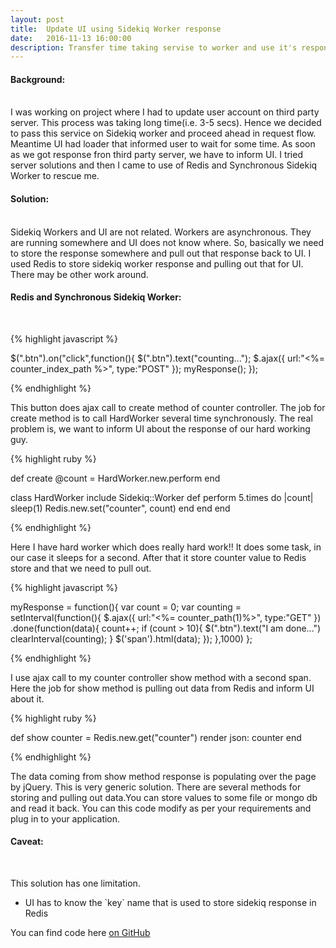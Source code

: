 ```yaml
---
layout: post
title:  Update UI using Sidekiq Worker response
date:   2016-11-13 16:00:00
description: Transfer time taking servise to worker and use it's response on UI
---
```

#### Background:
<br/>
I was working on project where I had to update user account on third party server. This process was taking long time(i.e. 3-5 secs). Hence we decided to pass this service on Sidekiq worker and proceed ahead in request flow. Meantime UI had loader that informed user to wait for some time. As soon as we got response fron third party server, we have to inform UI. I tried server solutions and then I came to use of Redis and Synchronous Sidekiq Worker to rescue me.

#### Solution:
<br/>
Sidekiq Workers and UI are not related. Workers are asynchronous. They are running somewhere and UI does not know where. So, basically we need to store the response somewhere and pull out that response back to UI. I used Redis to store sidekiq worker response and pulling out that for UI. There may be other work around.

#### Redis and Synchronous Sidekiq Worker:
<br/>

{% highlight javascript %}

$(".btn").on("click",function(){
  $(".btn").text("counting...");
  $.ajax({
    url:"<%= counter_index_path %>",
    type:"POST"
  });
  myResponse();
});

{% endhighlight %}

This button does ajax call to create method of counter controller. The job for create method is to call HardWorker several time synchronously. The real problem is, we want to inform UI about the response of our hard working guy.

{% highlight ruby %}

def create
  @count = HardWorker.new.perform
end

class HardWorker
  include Sidekiq::Worker
  def perform
    5.times do |count|
      sleep(1)
      Redis.new.set("counter", count)
    end
  end
end

{% endhighlight %}


Here I have hard worker which does really hard work!! It does some task, in our case it sleeps for a second. After that it store counter value to Redis store and that we need to pull out.

{% highlight javascript %}

myResponse = function(){
  var count = 0;
  var counting = setInterval(function(){
    $.ajax({
      url:"<%= counter_path(1)%>",
      type:"GET"
      })
      .done(function(data){
        count++;
        if (count > 10){
          $(".btn").text("I am done...")
          clearInterval(counting);
        }
        $('span').html(data);
    });
  },1000)
};

{% endhighlight %}

I use ajax call to my counter controller show method with a second span. Here the job for show method is pulling out data from Redis and inform UI about it.

{% highlight ruby %}

def show
  counter = Redis.new.get("counter")
  render json: counter
end

{% endhighlight %}

The data coming from show method response is populating over the page by jQuery. This is very generic solution. There are several methods for storing and pulling out data.You can store values to some file or mongo db and read it back. You can this code modify as per your requirements and plug in to your application.

#### Caveat:
<br/>

This solution has one limitation.
<ul>
  <li>
    UI has to know the `key` name that is used to store sidekiq response in Redis
  </li>
</ul>

You can find code here <a href="https://github.com/charusat09/sync_sidekiq">on GitHub</a>
